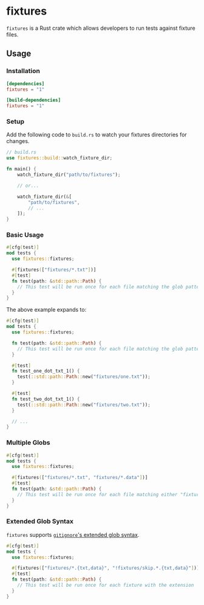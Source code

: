 # fixtures

`fixtures` is a Rust crate which allows developers to run tests against fixture files.

## Usage

### Installation

```toml
[dependencies]
fixtures = "1"

[build-dependencies]
fixtures = "1"
```

### Setup

Add the following code to `build.rs` to watch your fixtures directories for changes.

```rs
// build.rs
use fixtures::build::watch_fixture_dir;

fn main() {
    watch_fixture_dir("path/to/fixtures");

    // or...

    watch_fixture_dir(&[
        "path/to/fixtures",
        // ...
    ]);
}
```

### Basic Usage

```rs
#[cfg(test)]
mod tests {
  use fixtures::fixtures;

  #[fixtures(["fixtures/*.txt"])]
  #[test]
  fn test(path: &std::path::Path) {
    // This test will be run once for each file matching the glob pattern
  }
}
```

The above example expands to:

```rs
#[cfg(test)]
mod tests {
  use fixtures::fixtures;

  fn test(path: &std::path::Path) {
    // This test will be run once for each file matching the glob pattern
  }

  #[test]
  fn test_one_dot_txt_1() {
    test(::std::path::Path::new("fixtures/one.txt"));
  }

  #[test]
  fn test_two_dot_txt_1() {
    test(::std::path::Path::new("fixtures/two.txt"));
  }

  // ...
}
```

### Multiple Globs

```rs
#[cfg(test)]
mod tests {
  use fixtures::fixtures;

  #[fixtures(["fixtures/*.txt", "fixtures/*.data"])]
  #[test]
  fn test(path: &std::path::Path) {
    // This test will be run once for each file matching either "fixtures/*.txt" or "fixtures/*.data"
  }
}
```

### Extended Glob Syntax

`fixtures` supports [`gitignore`'s extended glob syntax](https://git-scm.com/docs/gitignore#_pattern_format).

```rs
#[cfg(test)]
mod tests {
  use fixtures::fixtures;

  #[fixtures(["fixtures/*.{txt,data}", "!fixtures/skip.*.{txt,data}"])]
  #[test]
  fn test(path: &std::path::Path) {
    // This test will be run once for each fixture with the extension `txt` or `data`, unless it is prefixed with `skip.`
  }
}
```
